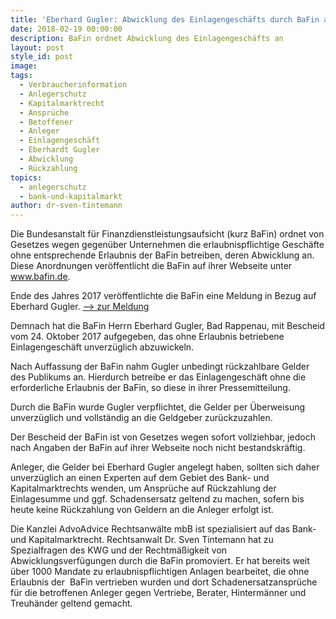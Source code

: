 ```yaml
---
title: 'Eberhard Gugler: Abwicklung des Einlagengeschäfts durch BaFin angeordnet'
date: 2018-02-19 00:00:00
description: BaFin ordnet Abwicklung des Einlagengeschäfts an
layout: post
style_id: post
image:
tags:
  - Verbraucherinformation
  - Anlegerschutz
  - Kapitalmarktrecht
  - Ansprüche
  - Betoffener
  - Anleger
  - Einlagengeschäft
  - Eberhardt Gugler
  - Abwicklung
  - Rückzahlung
topics:
  - anlegerschutz
  - bank-und-kapitalmarkt
author: dr-sven-tintemann
---
```


Die Bundesanstalt für Finanzdienstleistungsaufsicht (kurz BaFin) ordnet von Gesetzes wegen gegenüber Unternehmen die erlaubnispflichtige Geschäfte ohne entsprechende Erlaubnis der BaFin betreiben, deren Abwicklung an. Diese Anordnungen veröffentlicht die BaFin auf ihrer Webseite unter www.bafin.de.

Ende des Jahres 2017 veröffentlichte die BaFin eine Meldung in Bezug auf Eberhard Gugler. [–&gt; zur Meldung](www.bafin.de/dok/10197708www.bafin.de/dok/10197708www.bafin.de/dok/10197708)

Demnach hat die BaFin Herrn Eberhard Gugler, Bad Rappenau, mit Bescheid vom 24. Oktober 2017 aufgegeben, das ohne Erlaubnis betriebene Einlagengeschäft unverzüglich abzuwickeln.

Nach Auffassung der BaFin nahm Gugler unbedingt rückzahlbare Gelder des Publikums an. Hierdurch betreibe er das Einlagengeschäft ohne die erforderliche Erlaubnis der BaFin, so diese in ihrer Pressemitteilung.

Durch die BaFin wurde Gugler verpflichtet, die Gelder per Überweisung unverzüglich und vollständig an die Geldgeber zurückzuzahlen.

Der Bescheid der BaFin ist von Gesetzes wegen sofort vollziehbar, jedoch nach Angaben der BaFin auf ihrer Webseite noch nicht bestandskräftig.

Anleger, die Gelder bei Eberhard Gugler angelegt haben, sollten sich daher unverzüglich an einen Experten auf dem Gebiet des Bank- und Kapitalmarktrechts wenden, um Ansprüche auf Rückzahlung der Einlagesumme und ggf. Schadensersatz geltend zu machen, sofern bis heute keine Rückzahlung von Geldern an die Anleger erfolgt ist.

Die Kanzlei AdvoAdvice Rechtsanwälte mbB ist spezialisiert auf das Bank- und Kapitalmarktrecht. Rechtsanwalt Dr. Sven Tintemann hat zu Spezialfragen des KWG und der Rechtmäßigkeit von Abwicklungsverfügungen durch die BaFin promoviert. Er hat bereits weit über 1000 Mandate zu erlaubnispflichtigen Anlagen bearbeitet, die ohne Erlaubnis der  BaFin vertrieben wurden und dort Schadenersatzansprüche für die betroffenen Anleger gegen Vertriebe, Berater, Hintermänner und Treuhänder geltend gemacht.